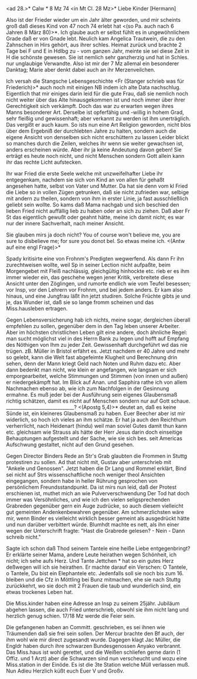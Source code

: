 <ad 28.>* Calw <Sonntag>* 8 Mz 74
 <in Mt Cl. 28 Mz>*
Liebe Kinder [Hermann]

Also ist der Frieder wieder um ein Jahr älter geworden, und mir scheints groß daß dieses Kind von 47 noch 74 erlebt hat <(so Pa. auch nach 6 Jahren 8 März 80)>*. Ich glaube auch er selbst fühlt es in ungewöhnlichem Grade daß er von Gnade lebt. Neulich kam Angelica Trautwein, die zu den Zahnschen in Hirs gehört, aus ihrer schles. Heimat zurück und brachte 2 Tage bei F und E in Hdlbg zu - vom ganzen Jahr, meinte sie sei diese Zeit in H die schönste gewesen. Sie ist nemlich sehr ganzherzig und hat in Schles. nur unglaubige Verwandte. Also ist mir der 7 Mz allemal ein besonderer Danktag; Marie aber denkt dabei auch an ihr Merzenveilchen.

Ich versah die Stangsche Lebensgeschichte <Fr (Stanger schrieb was für Friederich)>* auch noch mit einigen NB indem ich alte Data nachschlug. Eigentlich that mir einiges darin leid für die gute Frau, daß sie nemlich noch nicht weiter über das Alte hinausgekommen ist und noch immer über ihrer Gerechtigkeit sich verkämpft. Doch das war zu erwarten wegen ihres Manns besonderer Art. Derselbe ist opferfähig und -willig in hohem Grad, sehr fleißig und gewissenhaft; aber verkannt zu werden ist ihm unerträglich. Das vergißt er auch kaum. So ists nun eine Art Religion geworden, nicht blos über dem Ergebniß der durchlebten Jahre zu halten, sondern auch die eigene Ansicht von denselben sich nicht erschüttern zu lassen Leider blickt so manches durch die Zeilen, welches ihr wenn sie weiter gewachsen ist, anders erscheinen würde. Aber ihr ja keine Andeutung davon geben! Sie erträgt es heute noch nicht, und nicht Menschen sondern Gott allein kann ihr das rechte Licht aufstecken.

Ihr war Fried die erste Seele welche mit unzweifelhafter Liebe ihr entgegenkam, nachdem sie sich von Kind an von allen für gehaßt angesehen hatte, selbst von Vater und Mutter. Da hat sie denn vom kl Fried die Liebe so in vollen Zügen getrunken, daß sie nicht zufrieden war, selbige mit andern zu theilen, sondern von ihm in erster Linie, ja fast ausschließlich geliebt sein wollte. So kams daß Mama nachgab und sich beschied den lieben Fried nicht auffällig lieb zu haben oder an sich zu ziehen. Daß aber Fr St das eigentlich gewußt oder geahnt hätte, meine ich damit nicht; es war nur der innere Sachverhalt, nach meiner Ansicht.

Sie glauben mirs ja doch nicht? You of course won't believe me, you are sure to disbelieve me; for sure you donot bel. So etwas meine ich. <(Antw auf eine engl Frage)>*

Spady kritisirte eine von Frohnm's Predigten wegwerfend. Als dann Fr ihn zurechtweisen wollte, weil Sp in seiner Lection nicht aufpaßte, beim Morgengebet mit Fleiß nachlässig, gleichgültig hinhockte etc. rieb er es ihm immer wieder ein, das geschehe wegen jener Kritik, verbreitete diese Ansicht unter den Zöglingen, und rumorte endlich wie vom Teufel besessen; vor Insp, vor den Lehrern vor Frohnm, und bei jedem anders. Er kam also hinaus, und eine Jungfrau läßt ihn jetzt studiren. Solche Früchte gibts je und je, das Wunder ist, daß sie so lange fromm scheinen und das Miss.hausleben ertragen.

Gegen Lebensversicherung hab ich nichts, meine sogar, dergleichen überall empfehlen zu sollen, gegenüber dem in den Tag leben unserer Arbeiter. Aber im höchsten christlichen Leben gilt eine andere, doch ähnliche Regel: man sucht möglichst viel in des Herrn Bank zu legen und hofft auf Empfang des Nöthigen von Ihm zu jeder Zeit. Gewissenhaft durchgeführt wd das nie trügen. zB. Müller in Bristol erfährt es. Jetzt nachdem er 40 Jahre und mehr so gelebt, kann die Welt fast abgefeimte Klugheit und Berechnung drin sehen, denn der Mann kriegt Geld nach Noten und Ruhm dazu etc. Aber dann bedenkt man nicht, wie klein er angefangen, wie langsam er sich emporgearbeitet, welche Stimmungen und Stimmen (von innen und außen) er niedergekämpft hat. Im Blick auf Anan. und Sapphira rathe ich von allem Nachmachen ebenso ab, wie ich zum Nachfolgen in der Gesinnung ermahne. Es muß jeder bei der Ausführung sein eigenes Glaubensmaß richtig schätzen, damit es nicht auf Menschen sondern nur auf Gott schaue. _____________________________? <(Apostg 5,4)>* deutet an, daß es keine Sünde ist, ein kleineres Glaubensmaß zu haben. Euer Beecher aber ist mir widerlich, so hoch ich vieles an ihm schätze. Er hat ja auch den Reichthum verherrlicht, nach Heidenart (hindu) weil man soviel Gutes damit thun kann etc. gleichsam wie Strauss als hätte der Herr Jesus darin doch einseitige Behauptungen aufgestellt und der Sache, wie sie sich bes. seit Americas Aufschwung gestaltet, nicht auf den Grund gesehen.

Gegen Director Binders Rede an Str's Grab glaubten die Frommen in Stuttg protestiren zu sollen. Ad that nicht mit, Gustav aber unterschrieb mit "Ankele und Genossen". Jetzt haben die Dr Lang und Rommel erklärt, Bind sei nicht auf Strs wissenschaftliche noch weniger theol Ansichten eingegangen, sondern habe in heller Rührung gesprochen von persönlichem Freundsstandpunkt. Da ist mirs nun leid, daß der Protest erschienen ist, muthet mich an wie Pulververschwendung Der Tod hat doch immer was Versöhnliches, und wie ich den vielen seligsprechenden Grabreden gegenüber gern ein Auge zudrücke, so auch diesem vielleicht gut gemeinten Andenkenbewahren gegenüber. Am schmerzlichsten wäre mir, wenn Binder es vielleicht wirklich besser gemeint als ausgedrückt hätte und nun darüber verbittert würde. Blumhdt machte es nett, als ihn einer wegen der Unterschrift fragte: "Hast die Grabrede gelesen? - Nein - Dann schreib nicht."

Sagte ich schon daß Thod seinem Tantele eine heiße Liebe entgegenbringt? Er erklärte seiner Mama, andere Leute heirathen wegen Schönheit, ich nicht; ich sehe aufs Herz. Und Tante Jettchen <Isenberg>* hat so ein gutes Herz deßwegen will ich sie heirathen. Er machte darauf ein Verschen: O Tantele, o Tantele, Du bist ein Elephantele etc. Jedenfalls soll sie noch bis zum 16. bleiben und die Cfz in Möttling bei Bunz mitmachen, ehe sie nach Stuttg zurückkehrt, wo sie doch mit 2 Frauen die taub und wunderlich sind, ein etwas trockenes Leben hat.

Die Miss.kinder haben eine Adresse an Insp zu seinem 25jähr. Jubiläum abgehen lassen, die auch Fried unterschrieb, obwohl sie ihm nicht lang und herzlich genug schien. 17/18 Mz werde die Feier sein.

Die gefangenen haben an Committ. geschrieben, es sei ihnen wie Träumenden daß sie frei sein sollen. Der Mercur brachte den Bf auch, der ihm wohl wie mir direct zugesandt wurde. Dagegen klagt Jac Müller, die Engldr haben durch ihre schwarzen Bundesgenossen Anyako verbrannt. Das Miss.haus ist wohl gerettet, und die Weißen schliefen gerne darin (1 Offiz. und 1 Arzt) aber die Schwarzen sind nun verscheucht und wozu eine Miss.station in der Einöde. Es ist die 3te Station welche Müll verlassen muß. Nun Adieu 
Herzlich küßt euch
 Euer V und Großv.
